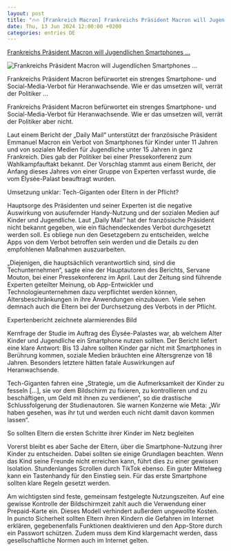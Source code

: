 ```yaml
---
layout: post
title: "🔥🔥 [Frankreich Macron] Frankreichs Präsident Macron will Jugendlichen Smartphones ..."
date: Thu, 13 Jun 2024 12:00:00 +0200
categories: entries DE
---
```

[Frankreichs Präsident Macron will Jugendlichen Smartphones ...](https://www.focus.de/politik/ausland/auftakt-zum-wahlkampf-frankreichs-praesident-macron-will-jugendlichen-smartphones-wegnehmen_id_260032752.html)

![Frankreichs Präsident Macron will Jugendlichen Smartphones ...](https://p6.focus.de/img/fotos/id_260032795/macron.jpg?im=Crop%3D%280%2C2%2C1024%2C512%29%3BResize%3D%281200%2C627%29&impolicy=perceptual&quality=mediumHigh&hash=6dd473aa9ad46f9fc77f8bc2f9350fbd525f9bcd28f7cd0cb6cf7144456fa0c1)

Frankreichs Präsident Macron befürwortet ein strenges Smartphone- und Social-Media-Verbot für Heranwachsende. Wie er das umsetzen will, verrät der Politiker ...

Frankreichs Präsident Macron befürwortet ein strenges Smartphone- und Social-Media-Verbot für Heranwachsende. Wie er das umsetzen will, verrät der Politiker aber nicht.

Laut einem Bericht der „Daily Mail“ unterstützt der französische Präsident Emmanuel Macron ein Verbot von Smartphones für Kinder unter 11 Jahren und von sozialen Medien für Jugendliche unter 15 Jahren in ganz Frankreich. Dies gab der Politiker bei einer Pressekonferenz zum Wahlkampfauftakt bekannt. Der Vorschlag stammt aus einem Bericht, der Anfang dieses Jahres von einer Gruppe von Experten verfasst wurde, die vom Élysée-Palast beauftragt wurden.

Umsetzung unklar: Tech-Giganten oder Eltern in der Pflicht?

Hauptsorge des Präsidenten und seiner Experten ist die negative Auswirkung von ausufernder Handy-Nutzung und der sozialen Medien auf Kinder und Jugendliche. Laut „Daily Mail“ hat der französische Präsident nicht bekannt gegeben, wie ein flächendeckendes Verbot durchgesetzt werden soll. Es obliege nun den Gesetzgebern zu entscheiden, welche Apps von dem Verbot betroffen sein werden und die Details zu den empfohlenen Maßnahmen auszuarbeiten.

„Diejenigen, die hauptsächlich verantwortlich sind, sind die Techunternehmen“, sagte eine der Hauptautoren des Berichts, Servane Mouton, bei einer Pressekonferenz im April. Laut der Zeitung sind führende Experten geteilter Meinung, ob App-Entwickler und Technologieunternehmen dazu verpflichtet werden können, Altersbeschränkungen in ihre Anwendungen einzubauen. Viele sehen demnach auch die Eltern bei der Durchsetzung des Verbots in der Pflicht.

Expertenbericht zeichnete alarmierendes Bild

Kernfrage der Studie im Auftrag des Élysée-Palastes war, ab welchem Alter Kinder und Jugendliche ein Smartphone nutzen sollten. Der Bericht liefert eine klare Antwort: Bis 13 Jahre sollten Kinder gar nicht mit Smartphones in Berührung kommen, soziale Medien bräuchten eine Altersgrenze von 18 Jahren. Besonders letztere hätten fatale Auswirkungen auf Heranwachsende.

Tech-Giganten fahren eine „Strategie, um die Aufmerksamkeit der Kinder zu fesseln […], sie vor dem Bildschirm zu fixieren, zu kontrollieren und zu beschäftigen, um Geld mit ihnen zu verdienen“, so die drastische Schlussfolgerung der Studienautoren. Sie warnen Konzerne wie Meta: „Wir haben gesehen, was ihr tut und werden euch nicht damit davon kommen lassen“.

So sollten Eltern die ersten Schritte ihrer Kinder im Netz begleiten

Vorerst bleibt es aber Sache der Eltern, über die Smartphone-Nutzung ihrer Kinder zu entscheiden. Dabei sollten sie einige Grundlagen beachten. Wenn das Kind seine Freunde nicht erreichen kann, führt dies zu einer gewissen Isolation. Stundenlanges Scrollen durch TikTok ebenso. Ein guter Mittelweg kann ein Tastenhandy für den Einstieg sein. Für das erste Smartphone sollten klare Regeln gesetzt werden.

Am wichtigsten sind feste, gemeinsam festgelegte Nutzungszeiten. Auf eine gewisse Kontrolle der Bildschirmzeit zahlt auch die Verwendung einer Prepaid-Karte ein. Dieses Modell verhindert außerdem ungewollte Kosten. In puncto Sicherheit sollten Eltern ihren Kindern die Gefahren im Internet erklären, gegebenenfalls Funktionen deaktivieren und den App-Store durch ein Passwort schützen. Zudem muss dem Kind klargemacht werden, dass gesellschaftliche Normen auch im Internet gelten.

